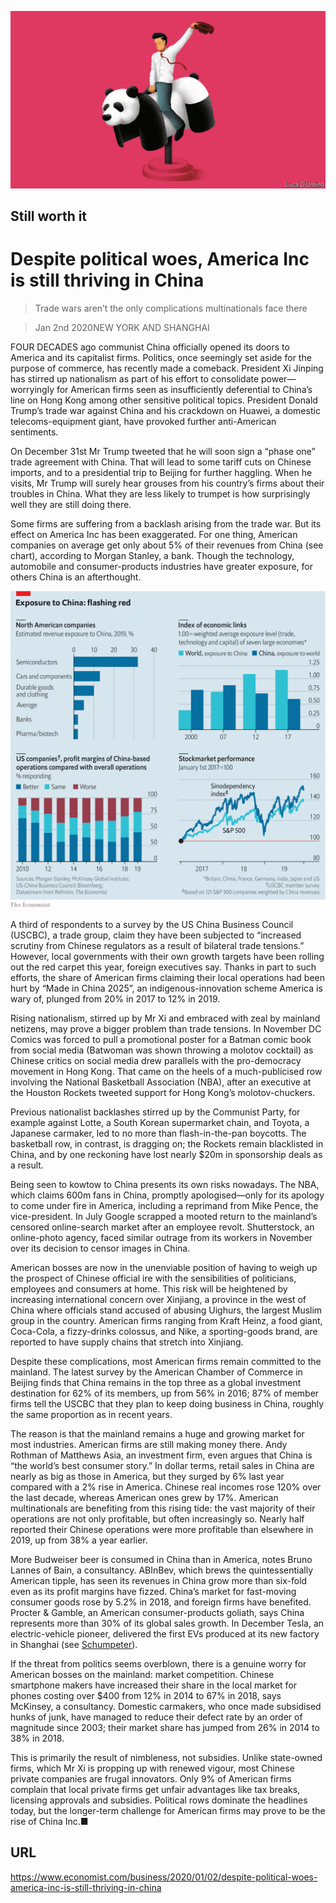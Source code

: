 ![](./images/20200104_WBD002_0.jpg)

## Still worth it

# Despite political woes, America Inc is still thriving in China

> Trade wars aren’t the only complications multinationals face there

> Jan 2nd 2020NEW YORK AND SHANGHAI

FOUR DECADES ago communist China officially opened its doors to America and its capitalist firms. Politics, once seemingly set aside for the purpose of commerce, has recently made a comeback. President Xi Jinping has stirred up nationalism as part of his effort to consolidate power—worryingly for American firms seen as insufficiently deferential to China’s line on Hong Kong among other sensitive political topics. President Donald Trump’s trade war against China and his crackdown on Huawei, a domestic telecoms-equipment giant, have provoked further anti-American sentiments.

On December 31st Mr Trump tweeted that he will soon sign a “phase one” trade agreement with China. That will lead to some tariff cuts on Chinese imports, and to a presidential trip to Beijing for further haggling. When he visits, Mr Trump will surely hear grouses from his country’s firms about their troubles in China. What they are less likely to trumpet is how surprisingly well they are still doing there.

Some firms are suffering from a backlash arising from the trade war. But its effect on America Inc has been exaggerated. For one thing, American companies on average get only about 5% of their revenues from China (see chart), according to Morgan Stanley, a bank. Though the technology, automobile and consumer-products industries have greater exposure, for others China is an afterthought.



![](./images/20200104_WBC765.png)

A third of respondents to a survey by the US China Business Council (USCBC), a trade group, claim they have been subjected to “increased scrutiny from Chinese regulators as a result of bilateral trade tensions.” However, local governments with their own growth targets have been rolling out the red carpet this year, foreign executives say. Thanks in part to such efforts, the share of American firms claiming their local operations had been hurt by “Made in China 2025”, an indigenous-innovation scheme America is wary of, plunged from 20% in 2017 to 12% in 2019.

Rising nationalism, stirred up by Mr Xi and embraced with zeal by mainland netizens, may prove a bigger problem than trade tensions. In November DC Comics was forced to pull a promotional poster for a Batman comic book from social media (Batwoman was shown throwing a molotov cocktail) as Chinese critics on social media drew parallels with the pro-democracy movement in Hong Kong. That came on the heels of a much-publicised row involving the National Basketball Association (NBA), after an executive at the Houston Rockets tweeted support for Hong Kong’s molotov-chuckers.

Previous nationalist backlashes stirred up by the Communist Party, for example against Lotte, a South Korean supermarket chain, and Toyota, a Japanese carmaker, led to no more than flash-in-the-pan boycotts. The basketball row, in contrast, is dragging on; the Rockets remain blacklisted in China, and by one reckoning have lost nearly $20m in sponsorship deals as a result.

Being seen to kowtow to China presents its own risks nowadays. The NBA, which claims 600m fans in China, promptly apologised—only for its apology to come under fire in America, including a reprimand from Mike Pence, the vice-president. In July Google scrapped a mooted return to the mainland’s censored online-search market after an employee revolt. Shutterstock, an online-photo agency, faced similar outrage from its workers in November over its decision to censor images in China.

American bosses are now in the unenviable position of having to weigh up the prospect of Chinese official ire with the sensibilities of politicians, employees and consumers at home. This risk will be heightened by increasing international concern over Xinjiang, a province in the west of China where officials stand accused of abusing Uighurs, the largest Muslim group in the country. American firms ranging from Kraft Heinz, a food giant, Coca-Cola, a fizzy-drinks colossus, and Nike, a sporting-goods brand, are reported to have supply chains that stretch into Xinjiang.

Despite these complications, most American firms remain committed to the mainland. The latest survey by the American Chamber of Commerce in Beijing finds that China remains in the top three as a global investment destination for 62% of its members, up from 56% in 2016; 87% of member firms tell the USCBC that they plan to keep doing business in China, roughly the same proportion as in recent years.

The reason is that the mainland remains a huge and growing market for most industries. American firms are still making money there. Andy Rothman of Matthews Asia, an investment firm, even argues that China is “the world’s best consumer story.” In dollar terms, retail sales in China are nearly as big as those in America, but they surged by 6% last year compared with a 2% rise in America. Chinese real incomes rose 120% over the last decade, whereas American ones grew by 17%. American multinationals are benefiting from this rising tide: the vast majority of their operations are not only profitable, but often increasingly so. Nearly half reported their Chinese operations were more profitable than elsewhere in 2019, up from 38% a year earlier.

More Budweiser beer is consumed in China than in America, notes Bruno Lannes of Bain, a consultancy. ABInBev, which brews the quintessentially American tipple, has seen its revenues in China grow more than six-fold even as its profit margins have fizzed. China’s market for fast-moving consumer goods rose by 5.2% in 2018, and foreign firms have benefited. Procter & Gamble, an American consumer-products goliath, says China represents more than 30% of its global sales growth. In December Tesla, an electric-vehicle pioneer, delivered the first EVs produced at its new factory in Shanghai (see [Schumpeter](https://www.economist.com//business/2020/01/04/cloning-tesla-electric-vehicle-wars-in-china)).

If the threat from politics seems overblown, there is a genuine worry for American bosses on the mainland: market competition. Chinese smartphone makers have increased their share in the local market for phones costing over $400 from 12% in 2014 to 67% in 2018, says McKinsey, a consultancy. Domestic carmakers, who once made subsidised hunks of junk, have managed to reduce their defect rate by an order of magnitude since 2003; their market share has jumped from 26% in 2014 to 38% in 2018.

This is primarily the result of nimbleness, not subsidies. Unlike state-owned firms, which Mr Xi is propping up with renewed vigour, most Chinese private companies are frugal innovators. Only 9% of American firms complain that local private firms get unfair advantages like tax breaks, licensing approvals and subsidies. Political rows dominate the headlines today, but the longer-term challenge for American firms may prove to be the rise of China Inc.■

## URL

https://www.economist.com/business/2020/01/02/despite-political-woes-america-inc-is-still-thriving-in-china
